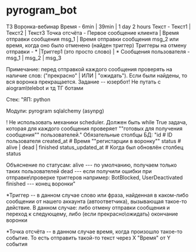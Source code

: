 # pyrogram_bot

ТЗ Воронка-вебинар
Время	- 6min | 39min | 1 day 2 hours
Текст - Текст1 | Текст2 | Текст3
Точка отсчёта - Первое сообщение клиента | Время отправки сообщения msg_1 | Время отправки сообщения msg_2 или время, когда оно было отменено (найден триггер)
Триггеры на отмену отправки - * |Триггер1 (это просто слово) | *
Сообщения пользователя - msg_1 | msg_2 | msg_3

Примечание: перед отправкой каждого сообщения проверять на наличие слов: ("прекрасно" | ИЛИ | "ожидать"). Если были найдены, то вся воронка прекращается. Задание -- юзербот! Не путать с aiogram\telebot и тд ТГ ботами

Стек:	"ЯП: python

Модули:
pyrogram
sqlalchemy (asynpg)

! Не использовать механики scheduler.
Должен быть while True задача, которая для каждого сообщения проверяет ""готовых для получения сообщения"" пользователей."	Обязательные столбцы БД:	"id # ID пользователя
created_at # Время ""регистарции в воронку""
status # alive | dead | finished
status_updated_at  # Когда был обновлён столбец status

Объяснение по статусам:
alive --- по умолчанию, получаем только таких пользователей
dead --- если получили ошибки при отправке\проверке триггеров например: BotBlocked, UserDeactivated
finished --- конец воронки"			
						
						
						
						
*Триггер -- в данном случае слово или фраза, найденная в каком-либо сообщении от нашего аккаунта (автоответчика), вызывающая такое-то действие. В данном случае: либо отмену отправки сообщения и переход к следующему, либо (если прекрасно\ожидать) окончание воронки

*Точка отсчёта -- в данном случае время, когда произошло такое-то событие. То есть отправить такой-то текст через Х "Время" от Y события						
